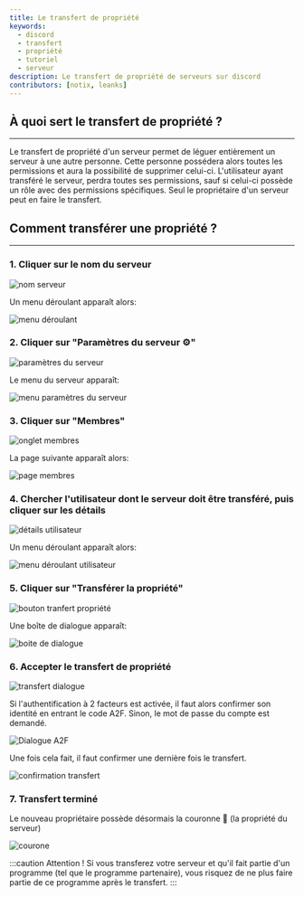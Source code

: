 ```yaml
---
title: Le transfert de propriété
keywords:
  - discord
  - transfert
  - propriété
  - tutoriel
  - serveur
description: Le transfert de propriété de serveurs sur discord
contributors: [notix, leanks]
---
```


## À quoi sert le transfert de propriété ?
*********************
Le transfert de propriété d'un serveur permet de léguer entièrement un serveur à une autre personne. Cette personne possédera alors toutes les permissions et aura la possibilité de supprimer celui-ci. L'utilisateur ayant transféré le serveur, perdra toutes ses permissions, sauf si celui-ci possède un rôle avec des permissions spécifiques. Seul le propriétaire d'un serveur peut en faire le transfert.

## Comment transférer une propriété ?
*********************
### 1. **Cliquer sur le nom du serveur**

![nom serveur](https://i.discord.fr/chV.png)

Un menu déroulant apparaît alors:

![menu déroulant](https://i.discord.fr/MBR.png)



### 2. **Cliquer sur "Paramètres du serveur ⚙"**

![paramètres du serveur](https://i.discord.fr/3Gz.png)

Le menu du serveur apparaît:

![menu paramètres du serveur](https://i.discord.fr/8rC.png)



### 3. **Cliquer sur "Membres"**

![onglet membres](https://i.discord.fr/215.png)

La page suivante apparaît alors:

![page membres](https://i.discord.fr/a64.png)



### 4. **Chercher l'utilisateur dont le serveur doit être transféré, puis cliquer sur les détails**

![détails utilisateur](https://i.discord.fr/bQC.png)

Un menu déroulant apparaît alors:

![menu déroulant utilisateur](https://i.discord.fr/CdI.png)



### 5. **Cliquer sur "Transférer la propriété"**

![bouton tranfert propriété](https://i.discord.fr/OxX.png)

Une boîte de dialogue apparaît:

![boite de dialogue](https://i.discord.fr/Phx.png)



### 6. **Accepter le transfert de propriété**

![transfert dialogue](https://i.discord.fr/WlD.gif)

Si l'authentification à 2 facteurs est activée, il faut alors confirmer son identité en entrant le code A2F. Sinon, le mot de passe du compte est demandé.

![Dialogue A2F](https://i.discord.fr/goY.png)

Une fois cela fait, il faut confirmer une dernière fois le transfert.

![confirmation transfert](https://i.discord.fr/NSb.png)



### 7. **Transfert terminé**
Le nouveau propriétaire possède désormais la couronne 👑 (la propriété du serveur)

![courone](https://i.discord.fr/DEd.png)



:::caution Attention !
Si vous transferez votre serveur et qu'il fait partie d'un programme (tel que le programme partenaire), vous risquez de ne plus faire partie de ce programme après le transfert. 
:::
